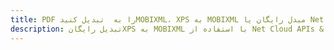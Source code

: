 ---title: PDF را به  تبدیل کنیدMOBIXML، XPS به MOBIXML مبدل رایگان یا Net SDKdescription: تبدیل رایگانXPS به MOBIXML با استفاده از Net Cloud APIs & SDK همچنین اسناد PDF را در Cloud ایجاد، ویرایش و رندر کنید.---